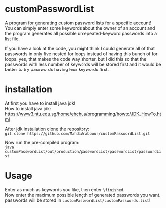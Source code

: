 # customPasswordList

A program for generating custom password lists for a specific account!  
You can simply enter some keywords about the owner of an account and the program generates 
all possible unrepeated-keyword passwords into a list file.  

If you have a look at the code, you might think I could generate all of that passwords in only five nested for loops 
instead of having this bunch of for loops. yes, that makes the code way shorter. but I did this so that the passwords 
with less number of keywords will be stored first and it would be better to try passwords having less keywords first.

# installation

At first you have to install java jdk!  
How to install java jdk: https://www3.ntu.edu.sg/home/ehchua/programming/howto/JDK_HowTo.html

After jdk installation clone the repository:  
`git clone https://github.com/MahdiArabpour/customPasswordList.git`

Now run the pre-compiled program:  
`java customPasswordList/out/production/passwordList/passwordList/passwordList`

# Usage

Enter as much as keywords you like, then enter `\finished`.  
Now enter the maximum possible length of generated passwords you want.  
passwords will be stored in `customPasswordList/customPasswords.list`!
